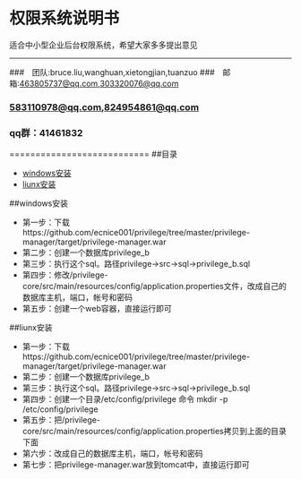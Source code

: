 权限系统说明书
===========================
适合中小型企业后台权限系统，希望大家多多提出意见

****
###　团队:bruce.liu,wanghuan,xietongjian,tuanzuo
###　邮箱:463805737@qq.com,303320076@qq.com
###      583110978@qq.com,824954861@qq.com
###  qq群：41461832

===========================
##<a name="index"/>目录
* [windows安装](#windowstext)
* [liunx安装](#liunxtext)

##<a name="windowstext"/>windows安装
* 第一步：下载https://github.com/ecnice001/privilege/tree/master/privilege-manager/target/privilege-manager.war
* 第二步：创建一个数据库privilege_b
* 第三步：执行这个sql。路径privilege->src->sql->privilege_b.sql
* 第四步：修改/privilege-core/src/main/resources/config/application.properties文件，改成自己的数据库主机，端口，帐号和密码
* 第五步：创建一个web容器，直接运行即可

##<a name="liunxtext"/>liunx安装
* 第一步：下载https://github.com/ecnice001/privilege/tree/master/privilege-manager/target/privilege-manager.war
* 第二步：创建一个数据库privilege_b
* 第三步：执行这个sql。路径privilege->src->sql->privilege_b.sql
* 第四步：创建一个目录/etc/config/privilege 命令 mkdir -p /etc/config/privilege
* 第五步：把/privilege-core/src/main/resources/config/application.properties拷贝到上面的目录下面
* 第六步：改成自己的数据库主机，端口，帐号和密码
* 第七步：把privilege-manager.war放到tomcat中，直接运行即可


